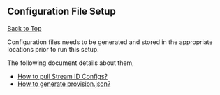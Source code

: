<div id="top"></div>

## Configuration File Setup
<p align="left"><a href="#top">Back to Top</a></p>

Configuration files needs to be generated and stored in the appropriate locations prior to run this setup.

The following document details about them, 

+ [How to pull Stream ID Configs?](config-setup-stream.md)
+ [How to generate provision.json?](config-setup-provision.md)
